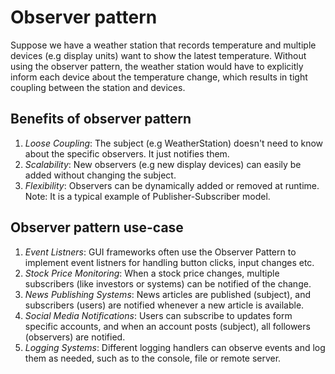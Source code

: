 # Observer pattern
Suppose we have a weather station that records temperature and multiple devices (e.g display units) want to show the latest temperature. Without using the observer pattern, the weather station would have to explicitly inform each device about the temperature change, which results in tight coupling between the station and devices.


## Benefits of observer pattern
1. *Loose Coupling*: The subject (e.g WeatherStation) doesn't need to know about the specific observers. It just notifies them.
2. *Scalability*: New observers (e.g new display devices) can easily be added without changing the subject.
3. *Flexibility*: Observers can be dynamically added or removed at runtime.
Note: It is a typical example of Publisher-Subscriber model.

## Observer pattern use-case
1. *Event Listners*: GUI frameworks often use the Observer Pattern to implement event listners for handling button clicks, input changes etc.
2. *Stock Price Monitoring*: When a stock price changes, multiple subscribers (like investors or systems) can be notified of the change.
3. *News Publishing Systems*: News articles are published (subject), and subscribers (users) are notified whenever a new article is available.
4. *Social Media Notifications*: Users can subscribe to updates form specific accounts, and when an account posts (subject), all followers (observers) are notified.
5. *Logging Systems*: Different logging handlers can observe events and log them as needed, such as to the console, file or remote server.